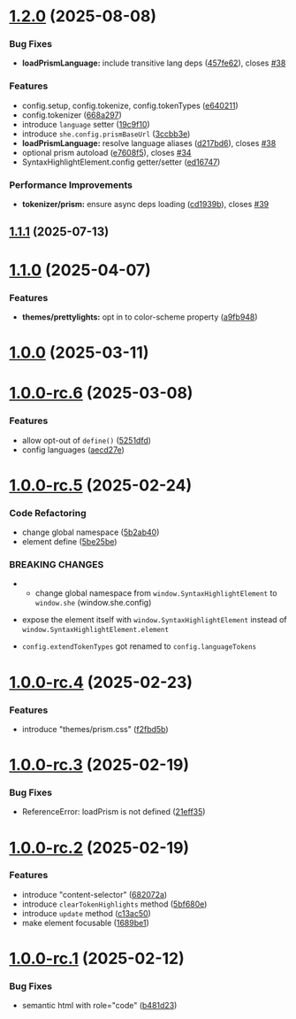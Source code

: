 # [1.2.0](https://github.com/andreruffert/syntax-highlight-element/compare/v1.1.1...v1.2.0) (2025-08-08)


### Bug Fixes

* **loadPrismLanguage:** include transitive lang deps ([457fe62](https://github.com/andreruffert/syntax-highlight-element/commit/457fe62b3095b4ab90e3ed94ef05acefaa31970d)), closes [#38](https://github.com/andreruffert/syntax-highlight-element/issues/38)


### Features

* config.setup, config.tokenize, config.tokenTypes ([e640211](https://github.com/andreruffert/syntax-highlight-element/commit/e64021165e54e1918eb797e0aab91e77eca9fcf9))
* config.tokenizer ([668a297](https://github.com/andreruffert/syntax-highlight-element/commit/668a297ee4eb4db33cca1393330015b94f45b1b7))
* introduce `language` setter ([19c9f10](https://github.com/andreruffert/syntax-highlight-element/commit/19c9f102325f44bd50d0aea9111626dea97d9fbb))
* introduce `she.config.prismBaseUrl` ([3ccbb3e](https://github.com/andreruffert/syntax-highlight-element/commit/3ccbb3e66b46a2157cd2b3bf8401ec5f85c6f333))
* **loadPrismLanguage:** resolve language aliases ([d217bd6](https://github.com/andreruffert/syntax-highlight-element/commit/d217bd652df4c7677667fae3c2df634929393b22)), closes [#38](https://github.com/andreruffert/syntax-highlight-element/issues/38)
* optional prism autoload ([e7608f5](https://github.com/andreruffert/syntax-highlight-element/commit/e7608f58cf8a486f2aec8659c779c62a59c0748a)), closes [#34](https://github.com/andreruffert/syntax-highlight-element/issues/34)
* SyntaxHighlightElement.config getter/setter ([ed16747](https://github.com/andreruffert/syntax-highlight-element/commit/ed16747366206d80dd5b17c5d0dcf85f6c111ae8))


### Performance Improvements

* **tokenizer/prism:** ensure async deps loading ([cd1939b](https://github.com/andreruffert/syntax-highlight-element/commit/cd1939bf9e0c2ace51eeaf24fc44220681a21624)), closes [#39](https://github.com/andreruffert/syntax-highlight-element/issues/39)



## [1.1.1](https://github.com/andreruffert/syntax-highlight-element/compare/v1.1.0...v1.1.1) (2025-07-13)



# [1.1.0](https://github.com/andreruffert/syntax-highlight-element/compare/v1.0.0...v1.1.0) (2025-04-07)


### Features

* **themes/prettylights:** opt in to color-scheme property ([a9fb948](https://github.com/andreruffert/syntax-highlight-element/commit/a9fb948d73066333162d5d4b462753bff6dd2245))



# [1.0.0](https://github.com/andreruffert/syntax-highlight-element/compare/v1.0.0-rc.6...v1.0.0) (2025-03-11)



# [1.0.0-rc.6](https://github.com/andreruffert/syntax-highlight-element/compare/v1.0.0-rc.5...v1.0.0-rc.6) (2025-03-08)


### Features

* allow opt-out of `define()` ([5251dfd](https://github.com/andreruffert/syntax-highlight-element/commit/5251dfdbfe57ca112ad7088bd0a3d1c384d4f539))
* config languages ([aecd27e](https://github.com/andreruffert/syntax-highlight-element/commit/aecd27e277d476ebed23a36ea3b037926f15e81e))



# [1.0.0-rc.5](https://github.com/andreruffert/syntax-highlight-element/compare/v1.0.0-rc.4...v1.0.0-rc.5) (2025-02-24)


### Code Refactoring

* change global namespace ([5b2ab40](https://github.com/andreruffert/syntax-highlight-element/commit/5b2ab4094b83ef0659320aa60d2efe6308d94044))
* element define ([5be25be](https://github.com/andreruffert/syntax-highlight-element/commit/5be25be006bc030bb5633c47b8887ebdca6a3bb9))


### BREAKING CHANGES

* - change global namespace from `window.SyntaxHighlightElement` to `window.she` (window.she.config)
- expose the element itself with `window.SyntaxHighlightElement` instead of `window.SyntaxHighlightElement.element`
* `config.extendTokenTypes` got renamed to `config.languageTokens`



# [1.0.0-rc.4](https://github.com/andreruffert/syntax-highlight-element/compare/v1.0.0-rc.3...v1.0.0-rc.4) (2025-02-23)


### Features

* introduce "themes/prism.css" ([f2fbd5b](https://github.com/andreruffert/syntax-highlight-element/commit/f2fbd5b6681ede5bfe63b493fed9828159ac5c68))



# [1.0.0-rc.3](https://github.com/andreruffert/syntax-highlight-element/compare/v1.0.0-rc.2...v1.0.0-rc.3) (2025-02-19)


### Bug Fixes

* ReferenceError: loadPrism is not defined ([21eff35](https://github.com/andreruffert/syntax-highlight-element/commit/21eff35ba4cade6907d5106867c359e88913c2ba))



# [1.0.0-rc.2](https://github.com/andreruffert/syntax-highlight-element/compare/v1.0.0-rc.1...v1.0.0-rc.2) (2025-02-19)


### Features

* introduce "content-selector" ([682072a](https://github.com/andreruffert/syntax-highlight-element/commit/682072a61e155e1c1c62dbfd346807acb1d41264))
* introduce `clearTokenHighlights` method ([5bf680e](https://github.com/andreruffert/syntax-highlight-element/commit/5bf680e46a3c25eed36a458c360c9eb8e4925993))
* introduce `update` method ([c13ac50](https://github.com/andreruffert/syntax-highlight-element/commit/c13ac5027f796cb05d436644eb4204da141bafd9))
* make element focusable ([1689be1](https://github.com/andreruffert/syntax-highlight-element/commit/1689be193cb07f06ce359e6636243a0e06d7c3b5))



# [1.0.0-rc.1](https://github.com/andreruffert/syntax-highlight-element/compare/b481d235d58f115e98e4cf67c95b8b3eaecbf6ec...v1.0.0-rc.1) (2025-02-12)


### Bug Fixes

* semantic html with role="code" ([b481d23](https://github.com/andreruffert/syntax-highlight-element/commit/b481d235d58f115e98e4cf67c95b8b3eaecbf6ec))




